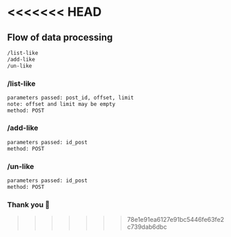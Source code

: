 <<<<<<< HEAD
=======
## Flow of data processing
```sh
/list-like
/add-like
/un-like
```
### /list-like
```sh
parameters passed: post_id, offset, limit
note: offset and limit may be empty
method: POST
```
### /add-like
```sh
parameters passed: id_post
method: POST
```
### /un-like
```sh
parameters passed: id_post
method: POST
```

### Thank you &#x1F49B;
>>>>>>> 78e1e91ea6127e91bc5446fe63fe2c739dab6dbc
